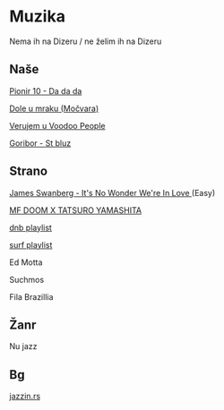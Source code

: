 # Muzika

Nema ih na Dizeru / ne želim ih na Dizeru

## Naše

[Pionir 10 - Da da da](https://www.youtube.com/watch?v=Cf0cF5vZs5g)

[Dole u mraku (Močvara)](https://www.youtube.com/watch?v=w7CrcR0B93c)

[Verujem u Voodoo People](https://www.youtube.com/watch?app=desktop&v=9cHU5V_SBAQ)

[Goribor - St bluz](https://m.youtube.com/watch?v=9g5L6KbulEE&feature=sharec)

## Strano

[James Swanberg - It's No Wonder We're In Love ](https://www.youtube.com/watch?v=wlVLo0VqoYI) (Easy)

[MF DOOM X TATSURO YAMASHITA](https://www.youtube.com/watch?v=E8pHAQc4rxA)

[dnb playlist](https://m.youtube.com/playlist?list=PLpU9_FnWEijzwv5Be7BkU2Xa5wz8BuxRk)

[surf playlist](https://open.spotify.com/playlist/3xoT07yckYnBImmQh2lidN?si=WvEkrLJ9S96ti4gQjFMLhg&nd=1&utm_medium=organic&_branch_referrer=H4sIAAAAAAAAA72N3wqCMByFn2ZeajkxDCSKEgoLpCC6ijX%2FbO3nNrYZ%2BfbNoFcIzsXhfHwc5py2yyiyWjnejiHROgQuRbTSRtUDdbnSjQxQnLQDwH0wkLNJQXiN4sJnwuHPpqr3kwYyArfOV%2FxWl9lipOImN%2Fu%2Br1gMvD4hXFiO8Pb62glTHrJzljqedNWzOJas%2B54RgAeh4i%2BHKE5l7ek8aBviBtPkynREcvoB9trjpB0BAAA%3D&product=open&%24full_url=https%3A%2F%2Fopen.spotify.com%2Fplaylist%2F3xoT07yckYnBImmQh2lidN%3Fsi%3DWvEkrLJ9S96ti4gQjFMLhg&feature=organic&_branch_match_id=1154312607306564782)

Ed Motta

Suchmos

Fila Brazillia


## Žanr

Nu jazz


## Bg

[jazzin.rs](jazzin.rs)
